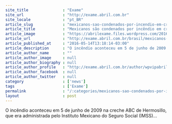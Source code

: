 ```yaml
---
site_title               : "Exame"
site_url                 : "http://exame.abril.com.br"
site_locale              : "pt_BR"
article_slug             : "mexicanos-sao-condenados-por-incendio-em-creche-que-matou-49"
article_title            : "Mexicanos são condenados por incêndio em creche que matou 49"
article_image            : "https://abrilexame.files.wordpress.com/2016/09/size_960_16_9_fogo6.jpg?quality=70&strip=all&w=960"
article_url              : "http://exame.abril.com.br/brasil/mexicanos-sao-condenados-por-incendio-em-creche-que-matou-49/"
article_published_at     : "2016-05-14T13:18:14-03:00"
article_description      : "O incêndio aconteceu em 5 de junho de 2009 na creche ABC de Hermosillo, que era administrada pelo Instituto Mexicano do Seguro Social (IMSS)..."
article_author_name      : ""
article_author_image     : null
article_author_biography : null
article_author_profile   : "http://exame.abril.com.br/author/wpvipabril/"
article_author_facebook  : null
article_author_twitter   : null
category                 : ['news']
tags                     : ['Exame']
permalink                : "/:categories/mexicanos-sao-condenados-por-incendio-em-creche-que-matou-49/"
layout                   : post
---
```


O incêndio aconteceu em 5 de junho de 2009 na creche ABC de Hermosillo, que era administrada pelo Instituto Mexicano do Seguro Social (IMSS)...
